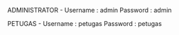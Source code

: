 ADMINISTRATOR - Username : admin
                Password : admin

PETUGAS - Username : petugas
          Password : petugas
